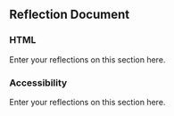 ## Reflection Document

### HTML

Enter your reflections on this section here.

### Accessibility

Enter your reflections on this section here.
